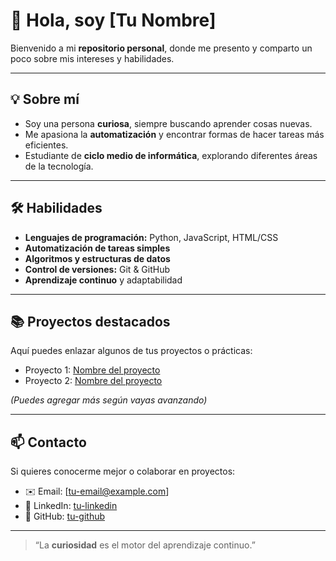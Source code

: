 # 👋 Hola, soy [Tu Nombre]

Bienvenido a mi **repositorio personal**, donde me presento y comparto un poco sobre mis intereses y habilidades.

---

## 💡 Sobre mí
- Soy una persona **curiosa**, siempre buscando aprender cosas nuevas.  
- Me apasiona la **automatización** y encontrar formas de hacer tareas más eficientes.  
- Estudiante de **ciclo medio de informática**, explorando diferentes áreas de la tecnología.

---

## 🛠 Habilidades
- **Lenguajes de programación:** Python, JavaScript, HTML/CSS  
- **Automatización de tareas simples**  
- **Algoritmos y estructuras de datos**  
- **Control de versiones:** Git & GitHub  
- **Aprendizaje continuo** y adaptabilidad  

---

## 📚 Proyectos destacados
Aquí puedes enlazar algunos de tus proyectos o prácticas:  
- Proyecto 1: [Nombre del proyecto](#)  
- Proyecto 2: [Nombre del proyecto](#)  

*(Puedes agregar más según vayas avanzando)*  

---

## 📫 Contacto
Si quieres conocerme mejor o colaborar en proyectos:  
- ✉️ Email: [tu-email@example.com]  
- 🔗 LinkedIn: [tu-linkedin](#)  
- 🐙 GitHub: [tu-github](#)  

---

> “La **curiosidad** es el motor del aprendizaje continuo.”
